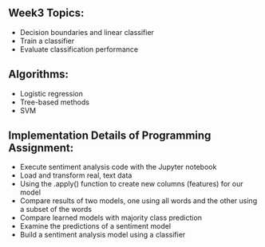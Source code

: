 ## Week3 Topics:
* Decision boundaries and linear classifier
* Train a classifier
* Evaluate classification performance
  

## Algorithms: 
* Logistic regression
* Tree-based methods
* SVM





## Implementation Details of Programming Assignment:
* Execute sentiment analysis code with the Jupyter notebook
* Load and transform real, text data
* Using the .apply() function to create new columns (features) for our model
* Compare results of two models, one using all words and the other using a subset of the words
* Compare learned models with majority class prediction
* Examine the predictions of a sentiment model 
* Build a sentiment analysis model using a classifier

